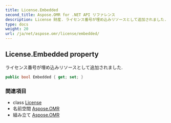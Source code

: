 ```yaml
---
title: License.Embedded
second_title: Aspose.OMR for .NET API リファレンス
description: License 財産. ライセンス番号が埋め込みリソースとして追加されました.
type: docs
weight: 20
url: /ja/net/aspose.omr/license/embedded/
---
```

## License.Embedded property

ライセンス番号が埋め込みリソースとして追加されました.

```csharp
public bool Embedded { get; set; }
```

### 関連項目

* class [License](../)
* 名前空間 [Aspose.OMR](../../license/)
* 組み立て [Aspose.OMR](../../../)


